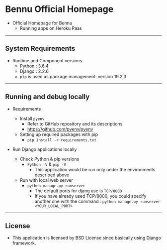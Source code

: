 # Bennu Official Homepage

- Official Homepage for Bennu
  - Running apps on Heroku Paas

***

## System Requirements

- Runtime and Component versions
  - Python : 3.6.4
  - Django : 2.2.6
  - `pip` is used as package management: version 19.2.3

***

## Running and debug locally

- Requirements
  - Install `pyenv`
    - Refer to GitHub repository and its descriptions
    - https://github.com/pyenv/pyenv
  - Setting up required packages with pip
    - `pip install -r requirements.txt`

- Run Django applications locally
  - Check Python & pip versions
    - `Python -V` & `pip -V`
      - This application would be run only under the environments described above
  - Run with local web server
    - `python manage.py runserver`
      - The default ports for djang use is `TCP/8000`
      - If you have already used TCP/8000, you could specify another one with the command : `python manage.py runserver <YOUR_LOCAL_PORT>`

***

## License

- This application is licensed by BSD License since basically using Django framework.
